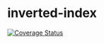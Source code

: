 # inverted-index
[![Coverage Status](https://coveralls.io/repos/github/andela-uibrahim/inverted-index/badge.svg?branch=development)](https://coveralls.io/github/andela-uibrahim/inverted-index?branch=development)
